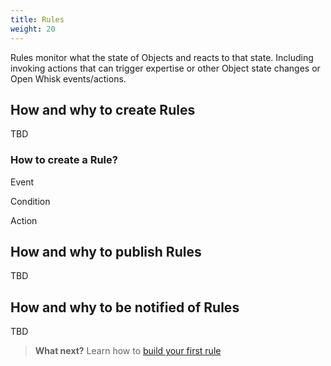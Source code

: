 ```yaml
---
title: Rules
weight: 20
---
```

Rules monitor what the state of Objects and reacts to that state.  Including invoking actions that can trigger expertise or other Object state changes or Open Whisk events/actions.

## How and why to create Rules
TBD

### How to create a Rule?

  Event

  Condition

  Action

## How and why to publish Rules
TBD

## How and why to be notified of Rules
TBD

 > **What next?** Learn how to [build your first rule]({{site.baseurl}}/knowledge/buildrules/)  
